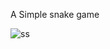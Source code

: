 A Simple snake game

![ss](https://user-images.githubusercontent.com/81921291/208945778-301d2c28-0152-4962-bcdf-ce572665b5d5.png)

